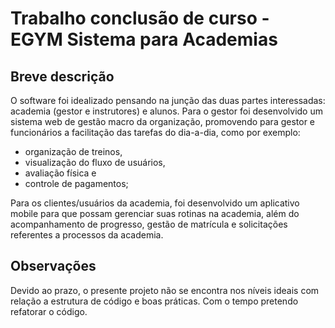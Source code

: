# Trabalho conclusão de curso - EGYM Sistema para Academias

## Breve descrição

O software foi idealizado pensando na junção das duas partes interessadas: academia (gestor e instrutores) e alunos.
Para o gestor foi desenvolvido um sistema web de gestão macro da organização, promovendo para gestor e funcionários a facilitação das tarefas do dia-a-dia, como por exemplo: 
- organização de treinos,
- visualização do fluxo de usuários,
- avaliação física e
- controle de pagamentos;

Para os clientes/usuários da academia, foi desenvolvido um aplicativo mobile para que possam gerenciar suas rotinas na academia, além do acompanhamento de progresso, gestão de matrícula e solicitações referentes a processos da academia.

## Observações

Devido ao prazo, o presente projeto não se encontra nos níveis ideais com relação a estrutura de código e boas práticas.
Com o tempo pretendo refatorar o código.

